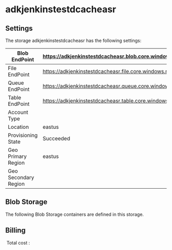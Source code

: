 # adkjenkinstestdcacheasr

## Settings
The storage adkjenkinstestdcacheasr has the following settings:

| Blob EndPoint | https://adkjenkinstestdcacheasr.blob.core.windows.net/  |
| --- | --- |
| File EndPoint | https://adkjenkinstestdcacheasr.file.core.windows.net/  |
| Queue EndPoint | https://adkjenkinstestdcacheasr.queue.core.windows.net/  |
| Table EndPoint | https://adkjenkinstestdcacheasr.table.core.windows.net/  |
| Account Type |   |
| Location | eastus  |
| Provisioning State | Succeeded  |
| Geo Primary Region | eastus  |
| Geo Secondary Region |   |

## Blob Storage
The following Blob Storage containers are defined in this storage. 

## Billing
 Total cost : 
